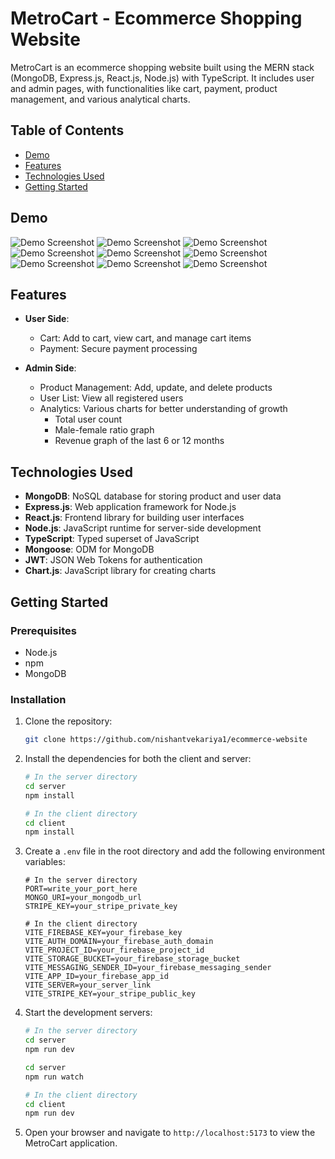 # MetroCart - Ecommerce Shopping Website

MetroCart is an ecommerce shopping website built using the MERN stack (MongoDB, Express.js, React.js, Node.js) with TypeScript. It includes user and admin pages, with functionalities like cart, payment, product management, and various analytical charts.

## Table of Contents

- [Demo](#demo)
- [Features](#features)
- [Technologies Used](#technologies-used)
- [Getting Started](#getting-started)

## Demo

![Demo Screenshot](https://github.com/nishantvekariya1/ecommerce-website/blob/master/Screenshots/1.png)
![Demo Screenshot](https://github.com/nishantvekariya1/ecommerce-website/blob/master/Screenshots/2.png)
![Demo Screenshot](https://github.com/nishantvekariya1/ecommerce-website/blob/master/Screenshots/3.png)
![Demo Screenshot](https://github.com/nishantvekariya1/ecommerce-website/blob/master/Screenshots/4.png)
![Demo Screenshot](https://github.com/nishantvekariya1/ecommerce-website/blob/master/Screenshots/5.png)
![Demo Screenshot](https://github.com/nishantvekariya1/ecommerce-website/blob/master/Screenshots/6.png)
![Demo Screenshot](https://github.com/nishantvekariya1/ecommerce-website/blob/master/Screenshots/7.png)
![Demo Screenshot](https://github.com/nishantvekariya1/ecommerce-website/blob/master/Screenshots/8.png)
![Demo Screenshot](https://github.com/nishantvekariya1/ecommerce-website/blob/master/Screenshots/9.png)

## Features

- **User Side**:
  - Cart: Add to cart, view cart, and manage cart items
  - Payment: Secure payment processing

- **Admin Side**:
  - Product Management: Add, update, and delete products
  - User List: View all registered users
  - Analytics: Various charts for better understanding of growth
    - Total user count
    - Male-female ratio graph
    - Revenue graph of the last 6 or 12 months

## Technologies Used

- **MongoDB**: NoSQL database for storing product and user data
- **Express.js**: Web application framework for Node.js
- **React.js**: Frontend library for building user interfaces
- **Node.js**: JavaScript runtime for server-side development
- **TypeScript**: Typed superset of JavaScript
- **Mongoose**: ODM for MongoDB
- **JWT**: JSON Web Tokens for authentication
- **Chart.js**: JavaScript library for creating charts

## Getting Started

### Prerequisites

- Node.js
- npm
- MongoDB

### Installation

1. Clone the repository:
    ```bash
    git clone https://github.com/nishantvekariya1/ecommerce-website
    ```

2. Install the dependencies for both the client and server:
    ```bash
    # In the server directory
    cd server
    npm install

    # In the client directory
    cd client
    npm install
    ```

3. Create a `.env` file in the root directory and add the following environment variables:
    ```env
    # In the server directory
    PORT=write_your_port_here
    MONGO_URI=your_mongodb_url
    STRIPE_KEY=your_stripe_private_key
    
    # In the client directory
    VITE_FIREBASE_KEY=your_firebase_key
    VITE_AUTH_DOMAIN=your_firebase_auth_domain
    VITE_PROJECT_ID=your_firebase_project_id
    VITE_STORAGE_BUCKET=your_firebase_storage_bucket
    VITE_MESSAGING_SENDER_ID=your_firebase_messaging_sender
    VITE_APP_ID=your_firebase_app_id
    VITE_SERVER=your_server_link
    VITE_STRIPE_KEY=your_stripe_public_key
    ```

4. Start the development servers:
    ```bash
    # In the server directory
    cd server
    npm run dev

    cd server
    npm run watch

    # In the client directory
    cd client
    npm run dev
    ```

5. Open your browser and navigate to `http://localhost:5173` to view the MetroCart application.
